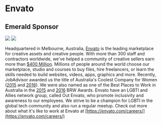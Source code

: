 # Envato
## Emerald Sponsor

<img src="/assets/sponsors/envato.png" class="sponsor-logo" />
<img src="/assets/sponsors/envato-out.png", class="sponsor-logo" />

Headquartered in Melbourne, Australia, [Envato](http://www.envato.com) is the leading marketplace for creative assets and creative people. With more than 300 staff and contractors worldwide, we've helped a community of creative sellers earn more than [$400 Million](http://www.startupsmart.com.au/advice/growth/melbourne-startup-envato-reaches-a-major-milestone-how-it-got-there-and-what-comes-next/). Millions of people around the world choose our marketplace, studio and courses to buy files, hire freelancers, or learn the skills needed to build websites, videos, apps, graphics and more. Recently, JobAdvisor awarded us the title of Australia's Coolest Company for Women  ([2015](http://inside.envato.com/envato-coolest-company-for-women/) and [2016](http://www.searchparty.com/blog/coolest-companies-winners-2016/)). We were also named as one of the Best Places to Work in Australia in the [2015](http://press.envato.com/109596-envato-named-one-of-2015-s-best-places-to-work) and [2016](https://envato.com/blog/best-places-work-australia-2016-envatos-17/) BRW Awards. Envato have an LGBTI and Allies network group, called Out Envato, who promote inclusivity and awareness to our employees. We strive to be a champion for LGBTI in the global tech community and also run a regular meetup. Check out more about what it's like to work at Envato at [https://envato.com/careers/](https://envato.com/careers/)
